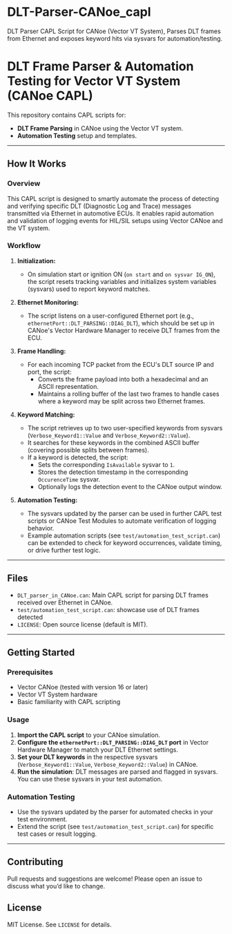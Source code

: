 # DLT-Parser-CANoe_capl
DLT Parser CAPL Script for CANoe (Vector VT System), Parses DLT frames from Ethernet and exposes keyword hits via sysvars for automation/testing.

# DLT Frame Parser & Automation Testing for Vector VT System (CANoe CAPL)

This repository contains CAPL scripts for:
- **DLT Frame Parsing** in CANoe using the Vector VT system.
- **Automation Testing** setup and templates.

---

## How It Works

### Overview

This CAPL script is designed to smartly automate the process of detecting and verifying specific DLT (Diagnostic Log and Trace) messages transmitted via Ethernet in automotive ECUs. It enables rapid automation and validation of logging events for HIL/SIL setups using Vector CANoe and the VT system.

### Workflow

1. **Initialization:**
   - On simulation start or ignition ON (`on start` and `on sysvar IG_ON`), the script resets tracking variables and initializes system variables (sysvars) used to report keyword matches.

2. **Ethernet Monitoring:**
   - The script listens on a user-configured Ethernet port (e.g., `ethernetPort::DLT_PARSING::DIAG_DLT`), which should be set up in CANoe's Vector Hardware Manager to receive DLT frames from the ECU.

3. **Frame Handling:**
   - For each incoming TCP packet from the ECU's DLT source IP and port, the script:
     - Converts the frame payload into both a hexadecimal and an ASCII representation.
     - Maintains a rolling buffer of the last two frames to handle cases where a keyword may be split across two Ethernet frames.

4. **Keyword Matching:**
   - The script retrieves up to two user-specified keywords from sysvars (`Verbose_Keyword1::Value` and `Verbose_Keyword2::Value`).
   - It searches for these keywords in the combined ASCII buffer (covering possible splits between frames).
   - If a keyword is detected, the script:
     - Sets the corresponding `IsAvailable` sysvar to `1`.
     - Stores the detection timestamp in the corresponding `OccurenceTime` sysvar.
     - Optionally logs the detection event to the CANoe output window.

5. **Automation Testing:**
   - The sysvars updated by the parser can be used in further CAPL test scripts or CANoe Test Modules to automate verification of logging behavior.
   - Example automation scripts (see `test/automation_test_script.can`) can be extended to check for keyword occurrences, validate timing, or drive further test logic.

---

## Files

- `DLT_parser_in_CANoe.can`: Main CAPL script for parsing DLT frames received over Ethernet in CANoe.
- `test/automation_test_script.can`: showcase use of DLT frames detected
- `LICENSE`: Open source license (default is MIT).

---

## Getting Started

### Prerequisites

- Vector CANoe (tested with version 16 or later)
- Vector VT System hardware
- Basic familiarity with CAPL scripting

### Usage

1. **Import the CAPL script** to your CANoe simulation.
2. **Configure the `ethernetPort::DLT_PARSING::DIAG_DLT` port** in Vector Hardware Manager to match your DLT Ethernet settings.
3. **Set your DLT keywords** in the respective sysvars (`Verbose_Keyword1::Value`, `Verbose_Keyword2::Value`) in CANoe.
4. **Run the simulation**: DLT messages are parsed and flagged in sysvars. You can use these sysvars in your test automation.

### Automation Testing

- Use the sysvars updated by the parser for automated checks in your test environment.
- Extend the script (see `test/automation_test_script.can`) for specific test cases or result logging.

---

## Contributing

Pull requests and suggestions are welcome! Please open an issue to discuss what you’d like to change.

## License

MIT License. See `LICENSE` for details.
